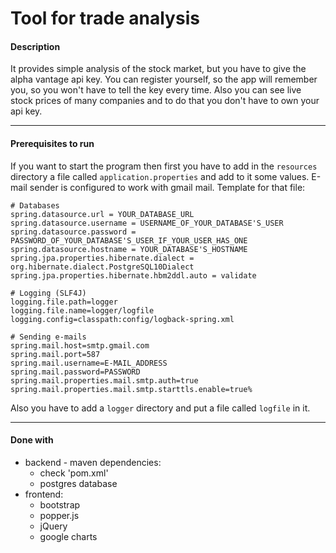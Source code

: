# Tool for trade analysis

#### Description
It provides simple analysis of the stock market, but you have to give the alpha vantage api key.
You can register yourself, so the app will remember you, so you won't have to tell the key every time.
Also you can see live stock prices of many companies and to do that you don't have to own your api key.

---
#### Prerequisites to run
If you want to start the program then first you have to add in the `resources` directory a file called `application.properties` and add to it some values. E-mail sender is configured to work with gmail mail.
Template for that file:
```
# Databases
spring.datasource.url = YOUR_DATABASE_URL
spring.datasource.username = USERNAME_OF_YOUR_DATABASE'S_USER
spring.datasource.password = PASSWORD_OF_YOUR_DATABASE'S_USER_IF_YOUR_USER_HAS_ONE
spring.datasource.hostname = YOUR_DATABASE'S_HOSTNAME
spring.jpa.properties.hibernate.dialect = org.hibernate.dialect.PostgreSQL10Dialect
spring.jpa.properties.hibernate.hbm2ddl.auto = validate

# Logging (SLF4J)
logging.file.path=logger
logging.file.name=logger/logfile
logging.config=classpath:config/logback-spring.xml

# Sending e-mails
spring.mail.host=smtp.gmail.com
spring.mail.port=587
spring.mail.username=E-MAIL_ADDRESS
spring.mail.password=PASSWORD
spring.mail.properties.mail.smtp.auth=true
spring.mail.properties.mail.smtp.starttls.enable=true%     
```
Also you have to add a `logger` directory and put a file called `logfile` in it.

---
#### Done with
* backend - maven dependencies:
    * check 'pom.xml'
    * postgres database
* frontend:
    * bootstrap
    * popper.js
    * jQuery
    * google charts
